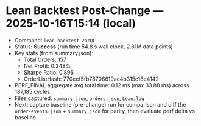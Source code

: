 # Lean Backtest Post-Change — 2025-10-16T15:14 (local)

- Command: `lean backtest ZacQC`
- Status: **Success** (run time 54.8 s wall clock, 2.81M data points)
- Key stats (from summary.json):
  - Total Orders: 157
  - Net Profit: 0.248%
  - Sharpe Ratio: 0.896
  - OrderListHash: 770eef5fb78706619ac4b315c18e4142
- PERF_FINAL aggregate avg total time: 0.12 ms (max 33.88 ms) across 187,185 cycles.
- Files captured: `summary.json`, `orders.json`, `Lean.log`
- Next: capture baseline (pre-change) run for comparison and diff the `order-events.json` + `summary.json` for parity, then evaluate perf delta vs baseline.
